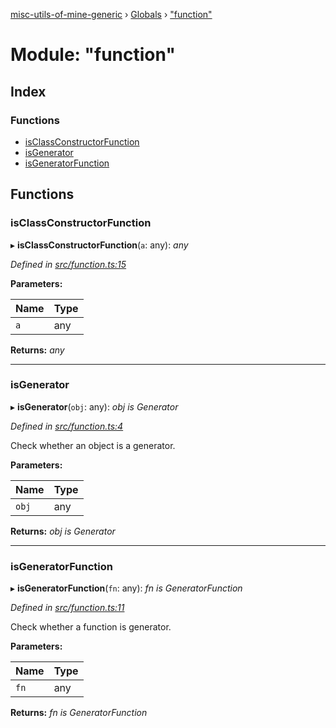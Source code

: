[misc-utils-of-mine-generic](../README.md) › [Globals](../globals.md) › ["function"](_function_.md)

# Module: "function"

## Index

### Functions

* [isClassConstructorFunction](_function_.md#isclassconstructorfunction)
* [isGenerator](_function_.md#isgenerator)
* [isGeneratorFunction](_function_.md#isgeneratorfunction)

## Functions

###  isClassConstructorFunction

▸ **isClassConstructorFunction**(`a`: any): *any*

*Defined in [src/function.ts:15](https://github.com/cancerberoSgx/misc-utils-of-mine/blob/c4ab38d/misc-utils-of-mine-generic/src/function.ts#L15)*

**Parameters:**

Name | Type |
------ | ------ |
`a` | any |

**Returns:** *any*

___

###  isGenerator

▸ **isGenerator**(`obj`: any): *obj is Generator*

*Defined in [src/function.ts:4](https://github.com/cancerberoSgx/misc-utils-of-mine/blob/c4ab38d/misc-utils-of-mine-generic/src/function.ts#L4)*

Check whether an object is a generator.

**Parameters:**

Name | Type |
------ | ------ |
`obj` | any |

**Returns:** *obj is Generator*

___

###  isGeneratorFunction

▸ **isGeneratorFunction**(`fn`: any): *fn is GeneratorFunction*

*Defined in [src/function.ts:11](https://github.com/cancerberoSgx/misc-utils-of-mine/blob/c4ab38d/misc-utils-of-mine-generic/src/function.ts#L11)*

Check whether a function is generator.

**Parameters:**

Name | Type |
------ | ------ |
`fn` | any |

**Returns:** *fn is GeneratorFunction*
